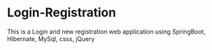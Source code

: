 # Login-Registration

This is a Login and new registration web application using SpringBoot, Hibernate, MySql, csss, jQuery

